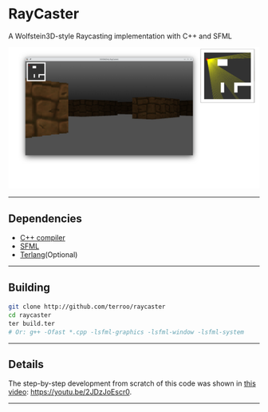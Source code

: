 # RayCaster
A Wolfstein3D-style Raycasting implementation with C++ and SFML

![Raycaster](./resources/raycaster-github.png) 

---

## Dependencies
+ [C++ compiler](https://gcc.gnu.org/)
+ [SFML](https://www.sfml-dev.org/)
+ [Terlang](http://github.com/terroo/terlang)(Optional)

---

## Building
```bash
git clone http://github.com/terroo/raycaster
cd raycaster
ter build.ter
# Or: g++ -Ofast *.cpp -lsfml-graphics -lsfml-window -lsfml-system
```

---

## Details
The step-by-step development from scratch of this code was shown in [this video](https://youtu.be/2JDzJoEscr0): <https://youtu.be/2JDzJoEscr0>.

---
